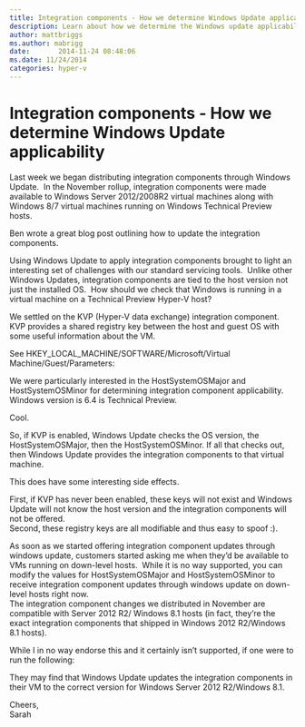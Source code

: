 ```yaml
---
title: Integration components - How we determine Windows Update applicability
description: Learn about how we determine the Windows update applicability of integration components for Hyper-V.
author: mattbriggs
ms.author: mabrigg
date:       2014-11-24 08:48:06
ms.date: 11/24/2014
categories: hyper-v
---
```

# Integration components - How we determine Windows Update applicability

Last week we began distributing integration components through Windows Update.  In the November rollup, integration components were made available to Windows Server 2012/2008R2 virtual machines along with Windows 8/7 virtual machines running on Windows Technical Preview hosts.

Ben wrote a great blog post outlining how to update the integration components.

Using Windows Update to apply integration components brought to light an interesting set of challenges with our standard servicing tools.  Unlike other Windows Updates, integration components are tied to the host version not just the installed OS.  How should we check that Windows is running in a virtual machine on a Technical Preview Hyper-V host?

We settled on the KVP (Hyper-V data exchange) integration component.  KVP provides a shared registry key between the host and guest OS with some useful information about the VM.

See HKEY_LOCAL_MACHINE/SOFTWARE/Microsoft/Virtual Machine/Guest/Parameters:

<!--  [![ ](https://msdnshared.blob.core.windows.net/media/TNBlogsFS/prod.evol.blogs.technet.com/CommunityServer.Blogs.Components.WeblogFiles/00/00/00/50/45/Picture1.png)](https://msdnshared.blob.core.windows.net/media/TNBlogsFS/prod.evol.blogs.technet.com/CommunityServer.Blogs.Components.WeblogFiles/00/00/00/50/45/Picture1.png) -->

We were particularly interested in the HostSystemOSMajor and HostSystemOSMinor for determining integration component applicability.  Windows version is 6.4 is Technical Preview.

Cool.

So, if KVP is enabled, Windows Update checks the OS version, the HostSystemOSMajor, then the HostSystemOSMinor. If all that checks out, then Windows Update provides the integration components to that virtual machine.

This does have some interesting side effects.

First, if KVP has never been enabled, these keys will not exist and Windows Update will not know the host version and the integration components will not be offered.   
Second, these registry keys are all modifiable and thus easy to spoof :).

As soon as we started offering integration component updates through windows update, customers started asking me when they’d be available to VMs running on down-level hosts.  While it is no way supported, you can modify the values for HostSystemOSMajor and HostSystemOSMinor to receive integration component updates through windows update on down-level hosts right now.  
The integration component changes we distributed in November are compatible with Server 2012 R2/ Windows 8.1 hosts (in fact, they’re the exact integration components that shipped in Windows 2012 R2/Windows 8.1 hosts).

While I in no way endorse this and it certainly isn’t supported, if one were to run the following:

<!-- [![ ](https://msdnshared.blob.core.windows.net/media/TNBlogsFS/prod.evol.blogs.technet.com/CommunityServer.Blogs.Components.WeblogFiles/00/00/00/50/45/Picture2.png)](https://msdnshared.blob.core.windows.net/media/TNBlogsFS/prod.evol.blogs.technet.com/CommunityServer.Blogs.Components.WeblogFiles/00/00/00/50/45/Picture2.png) -->

They may find that Windows Update updates the integration components in their VM to the correct version for Windows Server 2012 R2/Windows 8.1.

Cheers,  
Sarah
